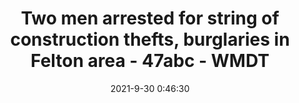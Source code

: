 ---
"title": "Two men arrested for string of construction thefts, burglaries in Felton area - 47abc - WMDT"
"date": "2021-9-30 0:46:30"
"feed_name": "GOOGLENEWSCONSTRUCTION"
"feed_website": "https://news.google.com/search?q=construction%2Bincident&hl=en-US&gl=US&ceid=US:en"
"feed_rss": "https://news.google.com/rss/search?q=construction%2Bincident&hl=en-US&gl=US&ceid=US:en"
"link": "https://www.wmdt.com/2021/09/two-men-arrested-for-string-of-construction-thefts-burglaries-in-felton-area/"
"source": "{'href': 'https://www.wmdt.com', 'title': 'WMDT'}"
"file": "_posts/2021-1-1-bdf08a2a2e62d339f44269a0e8cd75b3dc3f238c.md"
"accident": "1"
"drilling": "0"
"dead": "0"
"injured": "0"
"arrested": "2"
"place": "unknown place"
"where": "unknown site"
"causes": "unknown"
"place_uri": "unknown place"
---